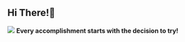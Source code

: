 ## Hi There!👋
<img src="https://www.seotactica.com/wp-content/uploads/2020/03/expert-developers.gif" />
<b><b>Every accomplishment starts with the decision to try!</b></b>
